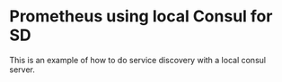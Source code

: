 # Prometheus using local Consul for SD

This is an example of how to do service discovery with
a local consul server.

